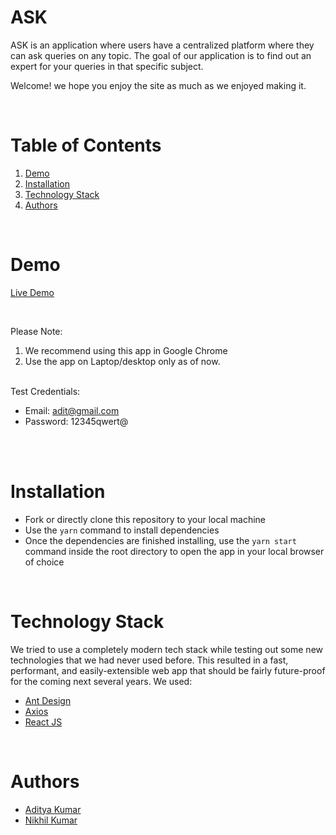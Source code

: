 

# ASK

ASK is an application where users have a centralized platform where they can ask queries on any topic. The goal of our application is to find out an expert for your queries in that specific subject.

Welcome! we hope you enjoy the site as much as we enjoyed making it.

<br/>

# Table of Contents

1. [Demo](#demo)
2. [Installation](#installation)
3. [Technology Stack](#technology-stack)
4. [Authors](#authors)

<br/>

# Demo

[Live Demo](http://n7-eplison.s3-website.ap-south-1.amazonaws.com/)

<br/>

Please Note:

1. We recommend using this app in Google Chrome
2. Use the app on Laptop/desktop only as of now.

<br/>
Test Credentials:

  - Email: adit@gmail.com
  - Password: 12345qwert@

<br/>


<br/>

# Installation

- Fork or directly clone this repository to your local machine
- Use the `yarn` command to install dependencies
- Once the dependencies are finished installing, use the `yarn start` command inside the root directory to open the app in your local browser of choice

<br/>

# Technology Stack

We tried to use a completely modern tech stack while testing out some new technologies that we had never used before. This resulted in a fast, performant, and easily-extensible web app that should be fairly future-proof for the coming next several years. We used:

- [Ant Design](https://mui.com)
- [Axios](https://axios-http.com/docs/intro)
- [React JS](https://reactjs.org/)

<br/>

# Authors

- [Aditya Kumar](https://github.com/aditya-maker)
- [Nikhil Kumar](https://github.com/nk900600)

<br/>

